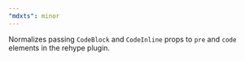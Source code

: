 ```yaml
---
"mdxts": minor
---
```


Normalizes passing `CodeBlock` and `CodeInline` props to `pre` and `code` elements in the rehype plugin.
